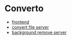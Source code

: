 # Converto

- [frontend](./web/README.md)
- [convert file server](./pdf_server/README.md)
- [background remove server](./img_server/README.md)